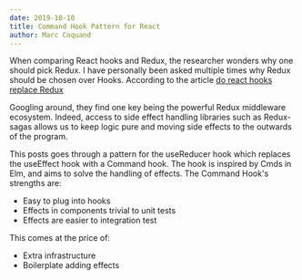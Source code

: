 ```yaml
---
date: 2019-10-10
title: Command Hook Pattern for React
author: Marc Coquand
---
```


When comparing React hooks and Redux, the researcher wonders why one should pick
Redux. I have personally been asked multiple times why Redux should be chosen
over Hooks. According to the article [do react hooks replace
Redux](https://medium.com/javascript-scene/do-react-hooks-replace-redux-210bab340672)

Googling around, they find one key being the powerful Redux middleware
ecosystem. Indeed, access to side effect handling libraries such as Redux-sagas
allows us to keep logic pure and moving side effects to the outwards of the
program.

This posts goes through a pattern for the useReducer hook which replaces the
useEffect hook with a Command hook. The hook is inspired by Cmds in Elm, and
aims to solve the handling of effects. The Command Hook's strengths are:

- Easy to plug into hooks
- Effects in components trivial to unit tests
- Effects are easier to integration test

This comes at the price of:

- Extra infrastructure
- Boilerplate adding effects
